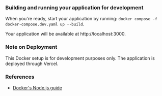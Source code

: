 ### Building and running your application for development

When you're ready, start your application by running:
`docker compose -f docker-compose.dev.yaml up --build`.

Your application will be available at http://localhost:3000.

### Note on Deployment

This Docker setup is for development purposes only. The application is deployed through Vercel.

### References

- [Docker's Node.js guide](https://docs.docker.com/language/nodejs/)
